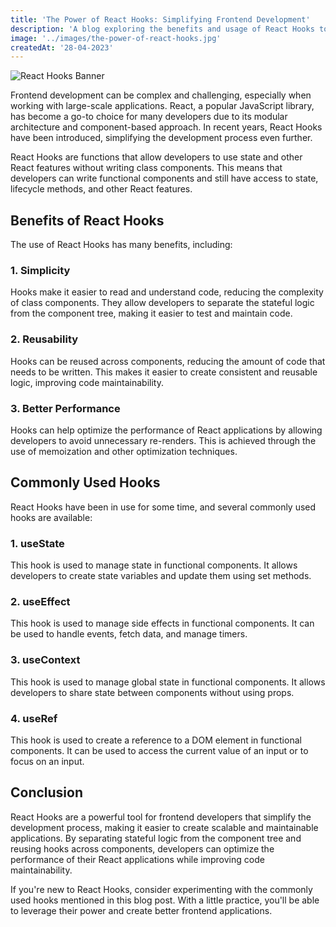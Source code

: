 ```yaml
---
title: 'The Power of React Hooks: Simplifying Frontend Development'
description: 'A blog exploring the benefits and usage of React Hooks to make frontend development easier and more efficient.'
image: '../images/the-power-of-react-hooks.jpg'
createdAt: '28-04-2023'
---
```


![React Hooks Banner](../images/the-power-of-react-hooks.jpg)

Frontend development can be complex and challenging, especially when working with large-scale applications. React, a popular JavaScript library, has become a go-to choice for many developers due to its modular architecture and component-based approach. In recent years, React Hooks have been introduced, simplifying the development process even further.

React Hooks are functions that allow developers to use state and other React features without writing class components. This means that developers can write functional components and still have access to state, lifecycle methods, and other React features.

## Benefits of React Hooks

The use of React Hooks has many benefits, including:

### 1. Simplicity

Hooks make it easier to read and understand code, reducing the complexity of class components. They allow developers to separate the stateful logic from the component tree, making it easier to test and maintain code.

### 2. Reusability

Hooks can be reused across components, reducing the amount of code that needs to be written. This makes it easier to create consistent and reusable logic, improving code maintainability.

### 3. Better Performance

Hooks can help optimize the performance of React applications by allowing developers to avoid unnecessary re-renders. This is achieved through the use of memoization and other optimization techniques.

## Commonly Used Hooks

React Hooks have been in use for some time, and several commonly used hooks are available:

### 1. useState

This hook is used to manage state in functional components. It allows developers to create state variables and update them using set methods.

### 2. useEffect

This hook is used to manage side effects in functional components. It can be used to handle events, fetch data, and manage timers.

### 3. useContext

This hook is used to manage global state in functional components. It allows developers to share state between components without using props.

### 4. useRef

This hook is used to create a reference to a DOM element in functional components. It can be used to access the current value of an input or to focus on an input.

## Conclusion

React Hooks are a powerful tool for frontend developers that simplify the development process, making it easier to create scalable and maintainable applications. By separating stateful logic from the component tree and reusing hooks across components, developers can optimize the performance of their React applications while improving code maintainability.

If you're new to React Hooks, consider experimenting with the commonly used hooks mentioned in this blog post. With a little practice, you'll be able to leverage their power and create better frontend applications.
